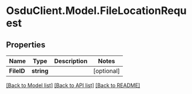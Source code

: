 # OsduClient.Model.FileLocationRequest
## Properties

Name | Type | Description | Notes
------------ | ------------- | ------------- | -------------
**FileID** | **string** |  | [optional] 

[[Back to Model list]](../README.md#documentation-for-models) [[Back to API list]](../README.md#documentation-for-api-endpoints) [[Back to README]](../README.md)

